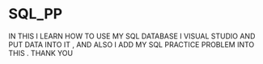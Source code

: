 # SQL_PP

IN THIS I LEARN HOW TO USE MY SQL DATABASE I VISUAL STUDIO AND PUT DATA INTO IT ,
AND ALSO I ADD MY SQL PRACTICE PROBLEM INTO THIS .
THANK YOU
